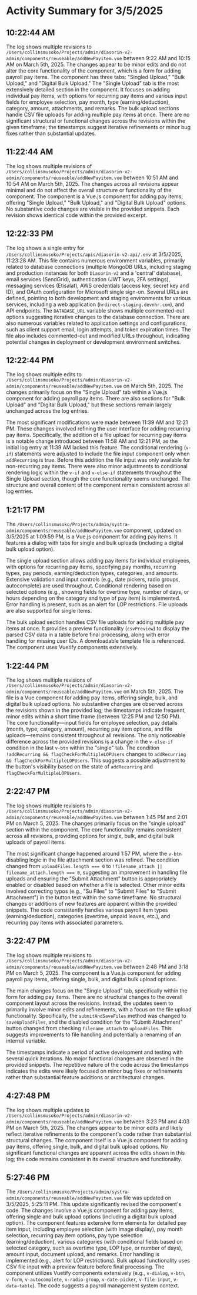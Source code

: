 # Activity Summary for 3/5/2025

## 10:22:44 AM
The log shows multiple revisions to `/Users/collinsmusoko/Projects/admin/diasorin-v2-admin/components/reuseable/addNewPayitem.vue` between 9:22 AM and 10:15 AM on March 5th, 2025.  The changes appear to be minor edits and do not alter the core functionality of the component, which is a form for adding payroll pay items.  The component has three tabs: "Singled Upload," "Bulk Upload," and "Digital Bulk Upload." The "Single Upload" tab is the most extensively detailed section in the component. It  focuses on adding individual pay items, with options for recurring pay items and various input fields for employee selection, pay month, type (earning/deduction), category, amount, attachments, and remarks. The bulk upload sections handle CSV file uploads for adding multiple pay items at once.  There are no significant structural or functional changes across the revisions within the given timeframe; the timestamps suggest iterative refinements or minor bug fixes rather than substantial updates.


## 11:22:44 AM
The log shows multiple revisions of `/Users/collinsmusoko/Projects/admin/diasorin-v2-admin/components/reuseable/addNewPayitem.vue` between 10:51 AM and 10:54 AM on March 5th, 2025.  The changes across all revisions appear minimal and do not affect the overall structure or functionality of the component.  The component is a Vue.js component for adding pay items, offering "Single Upload," "Bulk Upload," and "Digital Bulk Upload" options.  No substantive code changes are visible in the provided snippets.  Each revision shows identical code within the provided excerpt.


## 12:22:33 PM
The log shows a single entry for `/Users/collinsmusoko/Projects/apis/diasorin-v2-api/.env` at 3/5/2025, 11:23:28 AM.  This file contains numerous environment variables, primarily related to database connections (multiple MongoDB URLs, including staging and production instances for both `Diasorin-v2` and a 'central' database), email services (SendGrid), authentication (JWT keys, 2FA settings), messaging services (Etisalat), AWS credentials (access key, secret key and ID),  and OAuth configuration for Microsoft single sign-on.  Several URLs are defined, pointing to both development and staging environments for various services, including a web application (`hrdirect-staging.devnhr.com`), and API endpoints.  The `DATABASE_URL` variable shows multiple commented-out options suggesting iterative changes to the database connection.  There are also numerous variables related to application settings and configurations, such as client support email, login attempts, and token expiration times.  The file also includes commented-out and modified URLs throughout, indicating potential changes in deployment or development environment switches.


## 12:22:44 PM
The log shows multiple edits to `/Users/collinsmusoko/Projects/admin/diasorin-v2-admin/components/reuseable/addNewPayitem.vue` on March 5th, 2025.  The changes primarily focus on the "Single Upload" tab within a Vue.js component for adding payroll pay items.  There are also sections for "Bulk Upload" and "Digital Bulk Upload," but these sections remain largely unchanged across the log entries.

The most significant modifications were made between 11:39 AM and 12:21 PM. These changes involved refining the user interface for adding recurring pay items.  Specifically, the addition of a file upload for recurring pay items is a notable change introduced between 11:58 AM and 12:21 PM, as the initial log entry at 11:39 AM lacked this feature.  The conditional rendering (`v-if`) statements were adjusted to include the file input component only when `addRecurring` is true.  Before this addition the file input was only available for non-recurring pay items.  There were also minor adjustments to conditional rendering logic within the `v-if` and `v-else-if` statements throughout the Single Upload section, though the core functionality seems unchanged.  The structure and overall content of the component remain consistent across all log entries.


## 1:21:17 PM
The `/Users/collinsmusoko/Projects/admin/systra-admin/components/reuseable/addNewPayitem.vue` component, updated on 3/5/2025 at 1:09:59 PM, is a Vue.js component for adding pay items.  It features a dialog with tabs for single and bulk uploads (including a digital bulk upload option).

The single upload section allows adding pay items for individual employees, with options for recurring pay items, specifying pay months, recurring types, pay periods, earning/deduction types, categories, and amounts.  Extensive validation and input controls (e.g., date pickers, radio groups, autocomplete) are used throughout. Conditional rendering based on selected options (e.g., showing fields for overtime type, number of days, or hours depending on the category and type of pay item) is implemented.  Error handling is present, such as an alert for LOP restrictions. File uploads are also supported for single items.

The bulk upload section handles CSV file uploads for adding multiple pay items at once.  It provides a preview functionality (`csvPreview`) to display the parsed CSV data in a table before final processing, along with error handling for missing user IDs. A downloadable template file is referenced.  The component uses Vuetify components extensively.


## 1:22:44 PM
The log shows multiple revisions of `/Users/collinsmusoko/Projects/admin/diasorin-v2-admin/components/reuseable/addNewPayitem.vue` on March 5th, 2025.  The file is a Vue component for adding pay items, offering single, bulk, and digital bulk upload options.  No substantive changes are observed across the revisions shown in the provided log; the timestamps indicate frequent, minor edits within a short time frame (between 12:25 PM and 12:50 PM). The core functionality—input fields for employee selection, pay details (month, type, category, amount), recurring pay item options, and file uploads—remains consistent throughout all revisions. The only noticeable difference across the provided revisions is a change in the `v-else-if` condition in the last `v-btn`  within the "single" tab.  The condition  `!addRecurring && flagCheckForMultipleLOPUsers` changes to  `addRecurring && flagCheckForMultipleLOPUsers`.  This suggests a possible adjustment to the button's visibility based on the state of `addRecurring` and  `flagCheckForMultipleLOPUsers`.


## 2:22:47 PM
The log shows multiple revisions to `/Users/collinsmusoko/Projects/admin/diasorin-v2-admin/components/reuseable/addNewPayitem.vue` between 1:45 PM and 2:01 PM on March 5, 2025.  The changes primarily focus on the "single upload" section within the component.  The core functionality remains consistent across all revisions, providing options for single, bulk, and digital bulk uploads of payroll items.

The most significant change happened around 1:57 PM,  where the `v-btn` disabling logic in the file attachment section was refined. The condition changed from `uploadFiles.length === 0` to `!filename_attach || filename_attach.length === 0`, suggesting an improvement in handling file uploads and ensuring the "Submit Attachment" button is appropriately enabled or disabled based on whether a file is selected.  Other minor edits involved correcting typos (e.g., "Su Files" to "Submit Files" to "Submit Attachment") in the button text within the same timeframe.  No structural changes or additions of new features are apparent within the provided snippets.  The code consistently handles various payroll item types (earning/deduction), categories (overtime, unpaid leaves, etc.), and recurring pay items with associated parameters.


## 3:22:47 PM
The log shows multiple revisions to `/Users/collinsmusoko/Projects/admin/diasorin-v2-admin/components/reuseable/addNewPayitem.vue` between 2:48 PM and 3:18 PM on March 5, 2025.  The component is a Vue.js component for adding payroll pay items, offering single, bulk, and digital bulk upload options.

The main changes focus on the "Single Upload" tab, specifically within the form for adding pay items.  There are no structural changes to the overall component layout across the revisions.  Instead, the updates seem to primarily involve minor edits and refinements, with a focus on the file upload functionality.  Specifically, the `submitAndSaveFiles` method was changed to `saveUploadFiles`,  and the disabled condition for the "Submit Attachment" button changed from checking `filename_attach` to `uploadFiles`.  This suggests improvements to file handling and potentially a renaming of an internal variable.

The timestamps indicate a period of active development and testing with several quick iterations.  No major functional changes are observed in the provided snippets. The repetitive nature of the code across the timestamps indicates the edits were likely focused on minor bug fixes or refinements rather than substantial feature additions or architectural changes.


## 4:27:48 PM
The log shows multiple updates to `/Users/collinsmusoko/Projects/admin/diasorin-v2-admin/components/reuseable/addNewPayitem.vue` between 3:23 PM and 4:03 PM on March 5th, 2025.  The changes appear to be minor edits and likely reflect iterative refinements to the component's code rather than substantial structural changes.  The component itself is a Vue.js component for adding pay items, offering single, bulk, and digital bulk upload options.  No significant functional changes are apparent across the edits shown in this log; the code remains consistent in its overall structure and functionality.


## 5:27:46 PM
The `/Users/collinsmusoko/Projects/admin/systra-admin/components/reuseable/addNewPayitem.vue` file was updated on 3/5/2025, 5:25:11 PM.  This update significantly revised the component's code.  The changes involve a Vue.js component for adding pay items, offering single and bulk upload options (including a digital bulk upload option).  The component features extensive form elements for detailed pay item input, including employee selection (with image display), pay month selection, recurring pay item options, pay type selection (earning/deduction), various categories (with conditional fields based on selected category, such as overtime type, LOP type, or number of days), amount input, document upload, and remarks.  Error handling is implemented (e.g., alert for LOP restrictions).  Bulk upload functionality uses CSV file input with a preview feature before final processing. The component utilizes Vuetify components extensively (e.g., `v-dialog`, `v-btn`, `v-form`, `v-autocomplete`, `v-radio-group`, `v-date-picker`, `v-file-input`, `v-data-table`).  The code suggests a payroll management system context.

